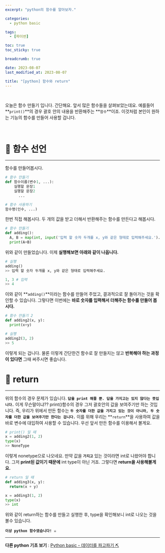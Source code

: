 ```yaml
---
excerpt: "python의 함수를 알아보자."

categories:
  - python basic

tags:
  - [파이썬]

toc: true
toc_sticky: true

breadcrumb: true

date: 2023-08-07
last_modified_at: 2023-08-07

title: "[python] 함수와 return"
---
```


<br>

오늘은 함수 만들기 입니다. 간단해요. 앞서 많은 함수들을 살펴보았는데요. 예를들어 **`print()`**의 경우 괄호 안의 내용을 반환해주는 **`함수`**이죠. 이것처럼 본인이 원하는 기능의 함수를 만들어 사용할 겁니다.

<br>

# 📌 함수 선언
---

함수를 만들어봅시다.

```python
# 함수 만들기
def 함수이름(변수1, ...):
    실행할 문장1 
    실행할 문장2  
      ...

# 함수 사용하기
함수명(인수, ...)
```

한번 직접 해봅시다. 두 개의 값을 받고 더해서 반환해주는 함수를 만든다고 해봅시다.

```python
# 함수 만들기 
def adding():
  A, B = map(int, input('입력 할 숫자 두개를 x, y와 같은 형태로 입력해주세요.').split(','))
  print(A+B)
```

위와 같이 만들었습니다. 이제 **실행해보면 아래와 같이 나옵니다.**

```python
# 실행
adding()
>> 입력 할 숫자 두개를 x, y와 같은 형태로 입력해주세요.

1, 3 # 입력  
>> 4
```

이와 같이 **`adding()`**이라는 함수를 만들어 주었고, 결과적으로 잘 돌아가는 것을 확인할 수 있습니다. 그렇다면 이번에는 **바로 숫자를 입력해서 더해주는 함수를 만들어 봅시다.**

```python
# 함수 만들기 2
def adding2(x, y):
  print(x+y) 

# 실행 
adding2(3, 2) 
>> 5
```

이렇게 되는 겁니다. 물론 이렇게 간단한건 함수로 잘 만들지는 않고 **반복해야 하는 과정이 있다면** 그때 써주시면 좋습니다.

# 📌 return
---

위의 함수의 경우 문제가 있습니다. **`답을 print 해줄 뿐. 답을 가지고는 있지 않다는 뜻입니다.`** 이게 무슨말이냐?? print()함수의 경우 그저 괄호안의 값을 보여주기만 하는 것입니다. 즉, 우리가 위에서 만든 함수는 **`두 숫자를 더한 값을 가지고 있는 것이 아니라, 두 숫자를 더한 값을 보여주기만 한다는 겁니다.`**
이를 위해 우리는 **`return`**을 사용하여 값을 바로 변수에 대입하여 사용할 수 있습니다. 우선 앞서 만든 함수를 이용해서 볼게요.

```python
# print() 일 때
x = adding2(1, 2)
type(x) 
>> NoneType
```

이렇게 nonetype으로 나오네요. 만약 값을 **`가지고`** 있는 것이라면 int로 나왔어야 합니다. 그저 **print된 값이기 때문에** int type이 아닌 거죠. 그렇다면 **return을 사용해볼게요.**

```python
# return 일 때 
def adding3(x, y):
  return(x + y)

x = adding3(1, 2)
type(x) 
>> int
```

위와 같이 return하는 함수를 만들고 실행한 후, type을 확인해보니 int로 나오는 것을 볼수 있습니다.

**`이상 python 함수였습니다! ☠️`**

---

**다른 python 기초 보기** : [Python basic - 데이터를 파고파기 ⛏️](https://novicedata.github.io/categories/#python-basic)
